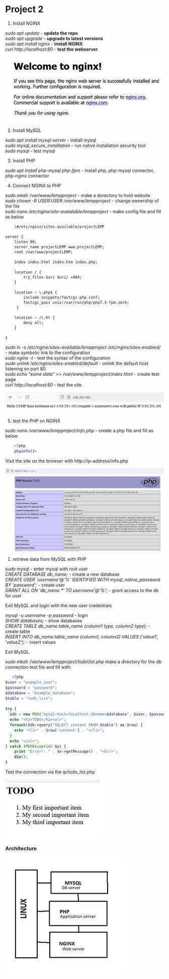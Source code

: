 # Project 2

1. Install NGINX

_sudo apt update_ - **update the repo**\
_sudo apt upgrade_ - **upgrade to latest versions**\
_sudo apt install nginx_ - **install NGINX**\
_curl http://localhost:80_ - **test the webserver**

![nginx](nginx.JPG)

2. Install MySQL

_sudo apt install mysql-server_ - install mysql\
_sudo mysql\_secure\_installation_ - run native installation security tool\
_sudo mysql_ - test mysql

3. Install PHP

_sudo apt install php-mysql php-fpm_ - install php, php-mysql connector, php-nginx connector

4. Connect NGINX to PHP

_sudo mkdir /var/www/lempproject_ - make a dorectory to hold website\
_sudo chown -R $USER:$USER /var/www/lempproject_ - change ownership of the file\
_sudo nano /etc/nginx/site-avaialable/lempproject_ - make config file and fill as below

```shell
    \#/etc/nginx/sites-available/projectLEMP

server {
    listen 80;
    server_name projectLEMP www.projectLEMP;
    root /var/www/projectLEMP;

    index index.html index.htm index.php;

    location / {
        try_files $uri $uri/ =404;
    }

    location ~ \.php$ {
        include snippets/fastcgi-php.conf;
        fastcgi_pass unix:/var/run/php/php7.4-fpm.sock;
     }

    location ~ /\.ht {
        deny all;
    }

}
```
_sudo ln -s /etc/nginx/sites-available/lempproject /etc/nginx/sites-enabled/_ - make symbolic link to the configuration\
_sudo nginx -t_ - test the syntax of the configuration\
_sudo unlink /etc/nginx/sites-enabled/default_ - unlink the default host listening on port 80\
_sudo echo "some data" >> /var/www/lempproject/index.html_ - create test page\
_curl http://localhost:80_ - test the site

![lemp_html](lemp_html.jpg)

5. test the PHP on NGINX

_sudo nano /var/www/lempproject/info.php_ - create a php file and fill as below

```php
    <?php
    phpinfo()>
```

Visit the site on the browser with http://ip-address/info.php

![lempphppage](lempphppage.jpg)

1. retrieve data from MySQL with PHP

_sudo mysql_ - enter mysql with root user\
_CREATE DATABASE db\_name;_ - create a new database\
_CREATE USER 'username'@'%' IDENTIFIED WITH mysql\_native\_password BY 'password';_ - create user\
_GRANT ALL ON 'db\_name.*' TO username'@'%';_ - grant access to the db for user

Exit MySQL and login with the new user credentials

_mysql -u username -p password_ - login\
_SHOW databases;_ - show databases\
_CREATE TABLE db\_name.table\_name (column1 type, column2 type);_ - create table\
_INSERT INTO db\_name.table\_name (column1, column2) VALUES ('value1', 'value2');_ - insert values

Exit MySQL

_sudo mkdir /var/www/lempproject/todo\list.php_ make a directory for the db connection test file and fill with:

```php
   <?php
$user = "example_user";
$password = "password";
$database = "example_database";
$table = "todo_list";

try {
  $db = new PDO("mysql:host=localhost;dbname=$database", $user, $password);
  echo "<h2>TODO</h2><ol>";
  foreach($db->query("SELECT content FROM $table") as $row) {
    echo "<li>" . $row['content'] . "</li>";
  }
  echo "</ol>";
} catch (PDOException $e) {
    print "Error!: " . $e->getMessage() . "<br/>";
    die();
} 
```

Test the connection via the ip/todo_list.php

![lemp_todo](lemp_todo.jpg)

### Architecture

![lemparchitecture](lemparchitecture.jpg)